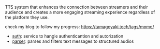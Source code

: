 
TTS system that enhances the connection between streamers and their audience and creates a more engaging streaming experience regardless of the platform they use.


check my blog to follow my progress: https://tamagoyaki.tech/tags/momo/


- [auth](auth): service to hangle authenticantion and autorization
- [parser](parse): parses and filters text messages to structured audios
